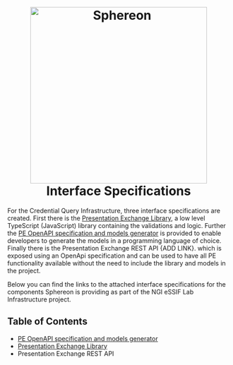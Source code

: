 <h1 align="center">
  <br>
  <a href="https://www.sphereon.com"><img src="https://sphereon.com/content/themes/sphereon/assets/img/logo.svg" alt="Sphereon" width="400"></a>
  <br> Interface Specifications
  <br>
</h1>

For the Credential Query Infrastructure, three interface specifications are created. First there is the [Presentation Exchange Library](./interface_specification_of_pe_library_component.md), a low level TypeScript (JavaScript) library containing the validations and logic. Further the [PE OpenAPI specification and models generator](./interface_specification_of_pe_openapi_spec_and_models_generator_component.md) is provided to enable developers to generate the models in a programming language of choice. Finally there is the Presentation Exchange REST API {ADD LINK}. which is exposed using an OpenApi specification and can be used to have all PE functionality available without the need to include the library and models in the project.  

Below you can find the links to the attached interface specifications for the components Sphereon is providing as part of the NGI eSSIF Lab Infrastructure project.

## Table of Contents

* [PE OpenAPI specification and models generator](./interface_specification_of_pe_openapi_spec_and_models_generator_component.md)
* [Presentation Exchange Library](./interface_specification_of_pe_library_component.md)
* Presentation Exchange REST API
